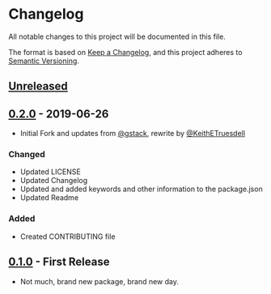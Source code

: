 # Changelog
All notable changes to this project will be documented in this file.

The format is based on [Keep a Changelog],
and this project adheres to [Semantic Versioning].

## [Unreleased]

## [0.2.0] - 2019-06-26
- Initial Fork and updates from [@gstack], rewrite by [@KeithETruesdell]
### Changed 
- Updated LICENSE
- Updated Changelog 
- Updated and added keywords and other information to the package.json 
- Updated Readme
### Added 
- Created CONTRIBUTING file 

## [0.1.0] - First Release
- Not much, brand new package, brand new day.


[@gstack]: https://github.com/gstack/
[@KeithETruesdell]: https://github.com/keithetruesdell/
[Semantic Versioning]: https://semver.org/spec/v2.0.0.html
[Keep a Changelog]: https://keepachangelog.com/en/1.0.0/
[Unreleased]: https://github.com/keithetruesdell/calculator/compare/v0.2.0...HEAD
[0.2.0]: https://github.com/KeithETruesdell/calculator/releases/tag/v0.2.0
[0.1.0]: https://github.com/gstack/calculator/releases/tag/v0.1.0